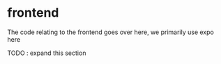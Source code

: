 # frontend

The code relating to the frontend goes over here, we primarily use expo here

TODO : expand this section